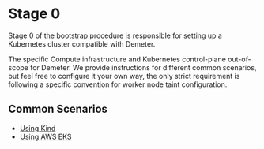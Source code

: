 # Stage 0

Stage 0 of the bootstrap procedure is responsible for setting up a Kubernetes cluster compatible with Demeter.

The specific Compute infrastructure and Kubernetes control-plane out-of-scope for Demeter. We provide instructions for different common scenarios, but feel free to configure it your own way, the only strict requirement is following a specific convention for worker node taint configuration.

## Common Scenarios

- [Using Kind](kind/README.md)
- [Using AWS EKS](aws/README.md)